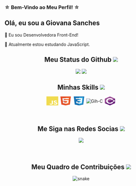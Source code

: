 ### ☆ Bem-Vindo ao Meu Perfil! ☆

## Olá, eu sou a Giovana Sanches 

🌱 Eu sou Desenvolvedora Front-End!

🌿 Atualmente estou estudando JavaScript.

<h2 align="center">
  Meu Status do Github <img src="https://media.giphy.com/media/VgCDAzcKvsR6OM0uWg/giphy.gif" width="50">
</h2>

<p align="center">
  <a href="https://github.com/Gih2139Sanches"></a>
  <img src="https://github-readme-stats.vercel.app/api?username=Gih2139Sanches&show_icons=true&theme=tokyonight&include_all_commits=true">
    <a href="https://github.com/Gih2139Sanches"></a>
  <img src="https://github-readme-stats.vercel.app/api/top-langs/?username=Gih2139Sanches&theme=tokyonight">
</p>

<h2 align="center"> Minhas Skills <img src="https://github.com/ritik307/ritik307/blob/main/images/laptop.gif" width="50"></h2>

  <div align="center">
  <img align="center" alt="Gih-Js" height="30" width="40" src="https://raw.githubusercontent.com/devicons/devicon/master/icons/javascript/javascript-plain.svg">
  <img align="center" alt="Gih-HTML" height="30" width="40" src="https://raw.githubusercontent.com/devicons/devicon/master/icons/html5/html5-original.svg">
  <img align="center" alt="Gih-CSS" height="30" width="40" src="https://raw.githubusercontent.com/devicons/devicon/master/icons/css3/css3-original.svg">
  <img align="center" alt="Gih-C" height="30" width="40" src="https://cdn.jsdelivr.net/gh/devicons/devicon/icons/c/c-original.svg" />
  <img align="center" alt="Gih-Csharp" height="30" width="40" src="https://raw.githubusercontent.com/devicons/devicon/master/icons/csharp/csharp-original.svg">
</div>

  </br>
  </br>
  
<h2 align="center"> Me Siga nas Redes Socias <img src="https://media0.giphy.com/media/jqNPzdTTxQfOgOqpO4/source.gif" width="50"></h2>

  <div align="center"> 
  <a href="https://www.linkedin.com/in/giovana-sanches-clemente-86041b196/" target="_blank"><img src="https://img.shields.io/badge/-LinkedIn-%230077B5?style=for-the-badge&logo=linkedin&logoColor=white" target="_blank"></a> 
  </div>
  
  </br>
  </br>
  
 <h2 align="center">
  Meu Quadro de Contribuições <img src="https://media.giphy.com/media/xUA7aZeLE2e0P7Znz2/giphy.gif" width="50">
</h2>
<p align="center">
  <img src="https://github.com/Gih2139Sanches/Gih2139Sanches/blob/output/github-contribution-grid-snake.svg" alt="snake"></center>
</p>
